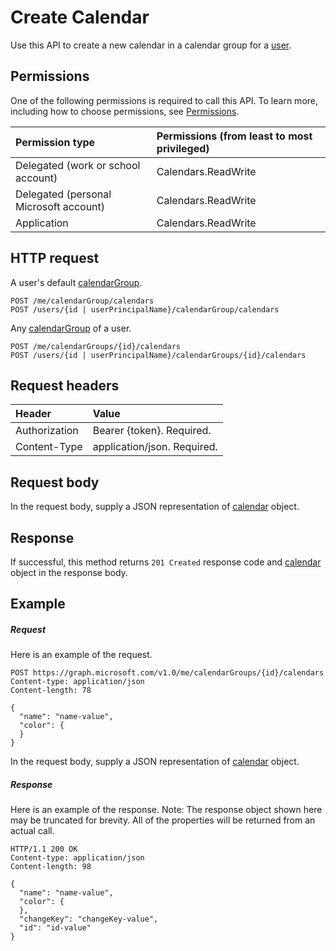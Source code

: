 # Create Calendar

Use this API to create a new calendar in a calendar group for a [user](../resources/user.md).

## Permissions

One of the following permissions is required to call this API. To learn more, including how to choose permissions, see [Permissions](../concepts/permissions_reference.md).

| Permission type                        | Permissions (from least to most privileged) |
| :------------------------------------- | :------------------------------------------ |
| Delegated (work or school account)     | Calendars.ReadWrite                         |
| Delegated (personal Microsoft account) | Calendars.ReadWrite                         |
| Application                            | Calendars.ReadWrite                         |

## HTTP request

<!-- { "blockType": "ignored" } -->

A user's default [calendarGroup](../resources/calendargroup.md).

```http
POST /me/calendarGroup/calendars
POST /users/{id | userPrincipalName}/calendarGroup/calendars
```

Any [calendarGroup](../resources/calendargroup.md) of a user.

```http
POST /me/calendarGroups/{id}/calendars
POST /users/{id | userPrincipalName}/calendarGroups/{id}/calendars
```

## Request headers

| Header        | Value                       |
| :------------ | :-------------------------- |
| Authorization | Bearer {token}. Required.   |
| Content-Type  | application/json. Required. |

## Request body

In the request body, supply a JSON representation of [calendar](../resources/calendar.md) object.

## Response

If successful, this method returns `201 Created` response code and [calendar](../resources/calendar.md) object in the response body.

## Example

##### Request

Here is an example of the request.

<!-- {
  "blockType": "request",
  "name": "create_calendar_from_calendargroup"
}-->

```http
POST https://graph.microsoft.com/v1.0/me/calendarGroups/{id}/calendars
Content-type: application/json
Content-length: 78

{
  "name": "name-value",
  "color": {
  }
}
```

In the request body, supply a JSON representation of [calendar](../resources/calendar.md) object.

##### Response

Here is an example of the response. Note: The response object shown here may be truncated for brevity. All of the properties will be returned from an actual call.

<!-- {
  "blockType": "response",
  "truncated": true,
  "@odata.type": "microsoft.graph.calendar"
} -->

```http
HTTP/1.1 200 OK
Content-type: application/json
Content-length: 98

{
  "name": "name-value",
  "color": {
  },
  "changeKey": "changeKey-value",
  "id": "id-value"
}
```

<!-- uuid: 8fcb5dbc-d5aa-4681-8e31-b001d5168d79
2015-10-25 14:57:30 UTC -->

<!-- {
  "type": "#page.annotation",
  "description": "Create Calendar",
  "keywords": "",
  "section": "documentation",
  "tocPath": ""
}-->
